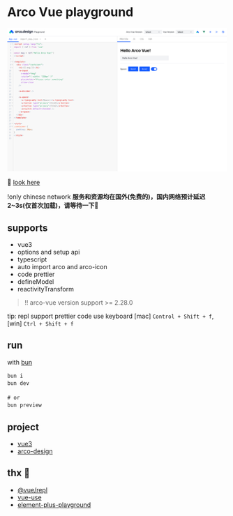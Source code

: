 # Arco Vue playground

![site-screenshot](./doc/site-screenshot.png)

🥳 [look here](https://arco-vue-playground.vercel.app)

!only chinese network **服务和资源均在国外(免费的)，国内网络预计延迟2~3s(仅首次加载)，请等待一下🤪**

## supports

- vue3
- options and setup api
- typescript
- auto import arco and arco-icon
- code prettier
- defineModel
- reactivityTransform

> ‼️ arco-vue version support >= 2.28.0

tip: repl support prettier code use keyboard [mac] `Control + Shift + f`, [win] `Ctrl + Shift + f`

## run

with [bun](https://bun.sh/)

```cmd
bun i
bun dev

# or
bun preview
```

## project

- [vue3](https://staging-cn.vuejs.org/)
- [arco-design](https://arco.design/)

## thx 🥰

- [@vue/repl](https://github.com/vuejs/repl)
- [vue-use](https://github.com/vueuse/vueuse)
- [element-plus-playground](https://github.com/element-plus/element-plus-playground)
